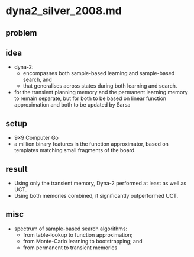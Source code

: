 # dyna2_silver_2008.md

## problem

## idea
* dyna-2:
  * encompasses both sample-based learning and sample-based search, and
  * that generalises across states during both learning and search.
* for the transient planning memory and the permanent learning memory to remain separate, but
for both to be based on linear function approximation and both to be updated by Sarsa

## setup
* 9×9 Computer Go
* a million binary features in the function approximator, based on
templates matching small fragments of the board.

## result
* Using only the transient memory, Dyna-2 performed at least as well as UCT.
* Using both memories combined, it significantly outperformed UCT.

## misc
* spectrum of sample-based search algorithms:
  * from table-lookup to function approximation;
  * from Monte-Carlo learning to bootstrapping; and
  * from permanent to transient memories
